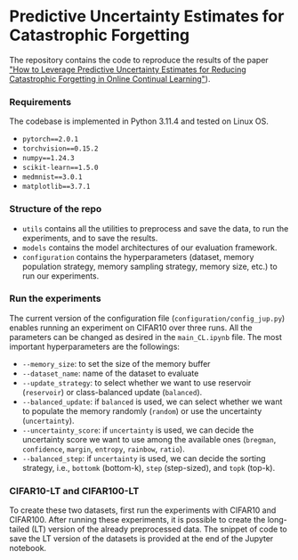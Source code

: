 # Predictive Uncertainty Estimates for Catastrophic Forgetting

The repository contains the code to reproduce the results of the paper ["How to Leverage Predictive Uncertainty Estimates for Reducing Catastrophic Forgetting in Online Continual Learning"](https://openreview.net/forum?id=dczXe0S1oL)). 

### Requirements
The codebase is implemented in Python 3.11.4 and tested on Linux OS.
 - `pytorch==2.0.1`
 - `torchvision==0.15.2`
 - `numpy==1.24.3`
 - `scikit-learn==1.5.0`
 - `medmnist==3.0.1`
 - `matplotlib==3.7.1` 

### Structure of the repo
- `utils` contains all the utilities to preprocess and save the data, to run the experiments, and to save the results.
- `models` contains the model architectures of our evaluation framework.
- `configuration` contains the hyperparameters (dataset, memory population strategy, memory sampling strategy, memory size, etc.) to run our experiments.

### Run the experiments
The current version of the configuration file (`configuration/config_jup.py`) enables running an experiment on CIFAR10 over three runs. All the parameters can be changed as desired in the `main_CL.ipynb` file.
The most important hyperparameters are the followings:
- `--memory_size`: to set the size of the memory buffer
- `--dataset_name`: name of the dataset to evaluate
- `--update_strategy`: to select whether we want to use reservoir (`reservoir`) or class-balanced update (`balanced`).
- `--balanced_update`: if `balanced` is used, we can select whether we want to populate the memory randomly (`random`) or use the uncertainty (`uncertainty`).
- `--uncertainty_score`: if `uncertainty` is used, we can decide the uncertainty score we want to use among the available ones (`bregman`, `confidence`, `margin`, `entropy`, `rainbow`, `ratio`).
- `--balanced_step`: if `uncertainty` is used, we can decide the sorting strategy, i.e., `bottomk` (bottom-k), `step` (step-sized), and `topk` (top-k).


### CIFAR10-LT and CIFAR100-LT
To create these two datasets, first run the experiments with CIFAR10 and CIFAR100. After running these experiments, it is possible to create the long-tailed (LT) version of the already preprocessed data. 
The snippet of code to save the LT version of the datasets is provided at the end of the Jupyter notebook.
